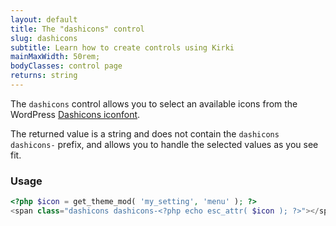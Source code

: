 ```yaml
---
layout: default
title: The "dashicons" control
slug: dashicons
subtitle: Learn how to create controls using Kirki
mainMaxWidth: 50rem;
bodyClasses: control page
returns: string
---
```


The `dashicons` control allows you to select an available icons from the WordPress [Dashicons iconfont](https://developer.wordpress.org/resource/dashicons/).

The returned value is a string and does not contain the `dashicons dashicons-` prefix, and allows you to handle the selected values as you see fit.

### Usage

```php
<?php $icon = get_theme_mod( 'my_setting', 'menu' ); ?>
<span class="dashicons dashicons-<?php echo esc_attr( $icon ); ?>"></span>
```
